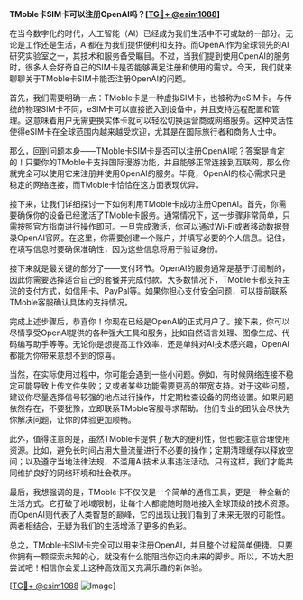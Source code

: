 **TMoble卡SIM卡可以注册OpenAI吗？[[TG💪+ @esim1088](https://t.me/s/esim1088)]**

在当今数字化的时代，人工智能（AI）已经成为我们生活中不可或缺的一部分。无论是工作还是生活，AI都在为我们提供便利和支持。而OpenAI作为全球领先的AI研究实验室之一，其技术和服务备受瞩目。不过，当我们提到使用OpenAI的服务时，很多人会好奇自己的SIM卡是否能够满足注册和使用的需求。今天，我们就来聊聊关于TMoble卡SIM卡能否注册OpenAI的问题。

首先，我们需要明确一点：TMoble卡是一种虚拟SIM卡，也被称为eSIM卡。与传统的物理SIM卡不同，eSIM卡可以直接嵌入到设备中，并且支持远程配置和管理。这意味着用户无需更换实体卡就可以轻松切换运营商或网络服务。这种灵活性使得eSIM卡在全球范围内越来越受欢迎，尤其是在国际旅行者和商务人士中。

那么，回到问题本身——TMoble卡SIM卡是否可以注册OpenAI呢？答案是肯定的！只要你的TMoble卡支持国际漫游功能，并且能够正常连接到互联网，那么你就完全可以使用它来注册并使用OpenAI的服务。毕竟，OpenAI的核心需求只是稳定的网络连接，而TMoble卡恰恰在这方面表现优异。

接下来，让我们详细探讨一下如何利用TMoble卡成功注册OpenAI。首先，你需要确保你的设备已经激活了TMoble卡服务。通常情况下，这一步骤非常简单，只需按照官方指南进行操作即可。一旦完成激活，你可以通过Wi-Fi或者移动数据登录OpenAI官网。在这里，你需要创建一个账户，并填写必要的个人信息。记住，在填写信息时要确保准确性，因为这些信息将用于验证身份。

接下来就是最关键的部分了——支付环节。OpenAI的服务通常是基于订阅制的，因此你需要选择适合自己的套餐并完成付款。大多数情况下，TMoble卡都支持主流的支付方式，如信用卡、PayPal等。如果你担心支付安全问题，可以提前联系TMoble客服确认具体的支持情况。

完成上述步骤后，恭喜你！你现在已经是OpenAI的正式用户了。接下来，你可以尽情享受OpenAI提供的各种强大工具和服务，比如自然语言处理、图像生成、代码编写助手等等。无论你是想提高工作效率，还是单纯对AI技术感兴趣，OpenAI都能为你带来意想不到的惊喜。

当然，在实际使用过程中，你可能会遇到一些小问题。例如，有时候网络连接不稳定可能导致上传文件失败；又或者某些功能需要更高的带宽支持。对于这些问题，建议你尽量选择信号较强的地点进行操作，并定期检查设备的网络设置。如果问题依然存在，不要犹豫，立即联系TMoble客服寻求帮助。他们专业的团队会尽快为你解决问题，让你的体验更加顺畅。

此外，值得注意的是，虽然TMoble卡提供了极大的便利性，但也要注意合理使用资源。比如，避免长时间占用大量流量进行不必要的操作；定期清理缓存以释放空间；以及遵守当地法律法规，不滥用AI技术从事违法活动。只有这样，我们才能共同维护良好的网络环境和社会秩序。

最后，我想强调的是，TMoble卡不仅仅是一个简单的通信工具，更是一种全新的生活方式。它打破了地域限制，让每个人都能随时随地接入全球顶级的技术资源。而OpenAI则代表了人类智慧的巅峰，它的出现让我们看到了未来无限的可能性。两者相结合，无疑为我们的生活增添了更多的色彩。

总之，TMoble卡SIM卡完全可以用来注册OpenAI，并且整个过程简单便捷。只要你拥有一颗探索未知的心，就没有什么能阻挡你迈向未来的脚步。所以，不妨大胆尝试吧！相信你会爱上这种高效而又充满乐趣的新体验。

[[TG💪+ @esim1088](https://t.me/s/esim1088) ![Image](https://i.postimg.cc/4NQfJmqS/Snipaste-2025-05-13-00-14-12.png)]